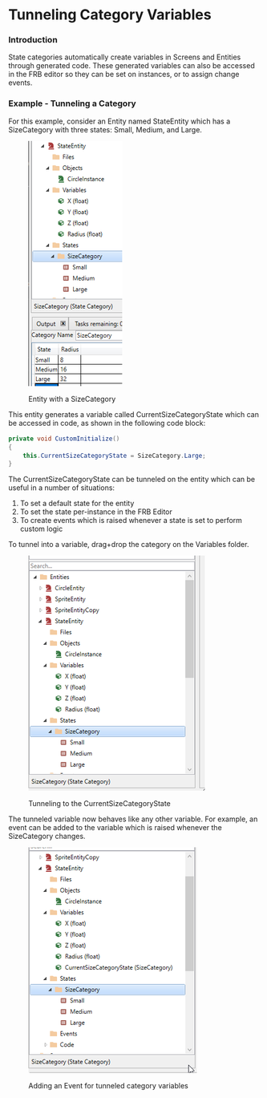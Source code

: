 # Tunneling Category Variables

### Introduction

State categories automatically create variables in Screens and Entities through generated code. These generated variables can also be accessed in the FRB editor so they can be set on instances, or to assign change events.

### Example - Tunneling a Category

For this example, consider an Entity named StateEntity which has a SizeCategory with three states: Small, Medium, and Large.

<figure><img src="../../.gitbook/assets/image (229).png" alt=""><figcaption><p>Entity with a SizeCategory</p></figcaption></figure>

This entity generates a variable called CurrentSizeCategoryState which can be accessed in code, as shown in the following code block:

```csharp
private void CustomInitialize()
{
    this.CurrentSizeCategoryState = SizeCategory.Large;
}
```

The CurrentSizeCategoryState can be tunneled on the entity which can be useful in a number of situations:

1. To set a default state for the entity
2. To set the state per-instance in the FRB Editor
3. To create events which is raised whenever a state is set to perform custom logic

To tunnel into a variable, drag+drop the category on the Variables folder.

<figure><img src="../../.gitbook/assets/31_10 28 17.gif" alt=""><figcaption><p>Tunneling to the CurrentSizeCategoryState</p></figcaption></figure>

The tunneled variable now behaves like any other variable. For example, an event can be added to the variable which is raised whenever the SizeCategory changes.

<figure><img src="../../.gitbook/assets/31_10 31 34.gif" alt=""><figcaption><p>Adding an Event for tunneled category variables</p></figcaption></figure>
